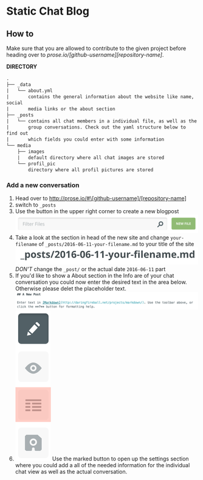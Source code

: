 # Static Chat Blog





## How to

Make sure that you are allowed to contribute to the given project before heading over to *prose.io/\[github-username][repository-name]*.



**DIRECTORY**

```
.
├── _data
|   └── about.yml
|       contains the general information about the website like name, social
|       media links or the about section
├── _posts
|   └── contains all chat members in a individual file, as well as the
|       group conversations. Check out the yaml structure below to find out
|       which fields you could enter with some information
└── media
    ├── images
    |   default directory where all chat images are stored
    └── profil_pic
        directory where all profil pictures are stored
```



### Add a new conversation

1. Head over to http://prose.io/#\[github-username]/[repository-name]
2. switch to `_posts`
3.  Use the button in the upper right corner to create a new blogpost![new](assets/img/instructions/new.png)
4. Take a look at the section in head of the new site and change `your-filename` of `_posts/2016-06-11-your-filename.md` to your title of the site
   ![title](assets/img/instructions/title.png)
   *DON'T* change the `_post/` or the actual date `2016-06-11` part
5. If you'd like to show a About section in the Info are of your chat conversation you could now enter the desired text in the area below. Otherwise please delet the placeholder text.
   ![content](assets/img/instructions/content.png)
6.  ![menu_yaml](assets/img/instructions/menu_yaml.png) Use the marked button to open up the settings section where you could add a all of the needed information for the individual chat view as well as the actual conversation. 

